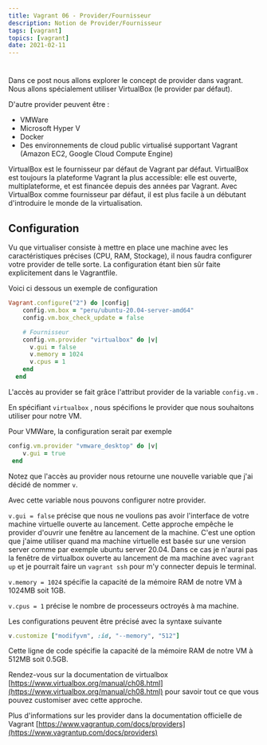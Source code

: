 ```yaml
---
title: Vagrant 06 - Provider/Fournisseur
description: Notion de Provider/Fournisseur
tags: [vagrant]
topics: [vagrant]
date: 2021-02-11
---
```


#

Dans ce post nous allons explorer le concept de provider dans vagrant. Nous allons spécialement utiliser VirtualBox (le provider par défaut).

D'autre provider peuvent être :

- VMWare
- Microsoft Hyper V
- Docker
- Des environnements de cloud public virtualisé supportant Vagrant (Amazon EC2, Google Cloud Compute Engine)

VirtualBox est le fournisseur par défaut de Vagrant par défaut. VirtualBox est toujours la plateforme Vagrant la plus accessible: elle est ouverte, multiplateforme, et est financée depuis des années par Vagrant. Avec VirtualBox comme fournisseur par défaut, il est plus facile à un débutant d'introduire le monde de la virtualisation.

## Configuration

Vu que virtualiser consiste à mettre en place une machine avec les caractéristiques précises (CPU, RAM, Stockage), il nous faudra configurer votre provider de telle sorte. La configuration étant bien sûr faite explicitement dans le Vagrantfile.

Voici ci dessous un exemple de configuration

```ruby
Vagrant.configure("2") do |config|
    config.vm.box = "peru/ubuntu-20.04-server-amd64"
    config.vm.box_check_update = false

    # Fournisseur
    config.vm.provider "virtualbox" do |v|
      v.gui = false
      v.memory = 1024
      v.cpus = 1
    end
  end
```

L'accès au provider se fait grâce l'attribut provider de la variable `config.vm` .

En spécifiant `virtualbox` , nous spécifions le provider que nous souhaitons utiliser pour notre VM.

Pour VMWare, la configuration serait par exemple

```ruby
config.vm.provider "vmware_desktop" do |v|
    v.gui = true
 end
```

Notez que l'accès au provider nous retourne une nouvelle variable que j'ai décidé de nommer `v`.

Avec cette variable nous pouvons configurer notre provider.

`v.gui = false` précise que nous ne voulions pas avoir l'interface de votre machine virtuelle ouverte au lancement. Cette approche empêche le provider d'ouvrir une fenêtre au lancement de la machine. C'est une option que j'aime utiliser quand ma machine virtuelle est basée sur une version server comme par exemple ubuntu server 20.04. Dans ce cas je n'aurai pas la fenêtre de virtualbox ouverte au lancement de ma machine avec `vagrant up` et je pourrait faire un `vagrant ssh` pour m'y connecter depuis le terminal.

`v.memory = 1024` spécifie la capacité de la mémoire RAM de notre VM à 1024MB soit 1GB.

`v.cpus = 1` précise le nombre de processeurs octroyés à ma machine.

Les configurations peuvent être précisé avec la syntaxe suivante

```ruby
v.customize ["modifyvm", :id, "--memory", "512"]
```

Cette ligne de code spécifie la capacité de la mémoire RAM de notre VM à 512MB soit 0.5GB.

Rendez-vous sur la documentation de virtualbox [https://www.virtualbox.org/manual/ch08.html](https://www.virtualbox.org/manual/ch08.html) pour savoir tout ce que vous pouvez customiser avec cette approche.

Plus d'informations sur les provider dans la documentation officielle de Vagrant [https://www.vagrantup.com/docs/providers](https://www.vagrantup.com/docs/providers)
